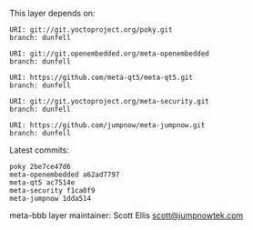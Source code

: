 This layer depends on:

    URI: git://git.yoctoproject.org/poky.git
    branch: dunfell

    URI: git://git.openembedded.org/meta-openembedded
    branch: dunfell

    URI: https://github.com/meta-qt5/meta-qt5.git
    branch: dunfell

    URI: git://git.yoctoproject.org/meta-security.git
    branch: dunfell

    URI: https://github.com/jumpnow/meta-jumpnow.git
    branch: dunfell


Latest commits:

    poky 2be7ce47d6
    meta-openembedded a62ad7797
    meta-qt5 ac7514e
    meta-security f1ca0f9
    meta-jumpnow 1dda514


meta-bbb layer maintainer: Scott Ellis <scott@jumpnowtek.com>
